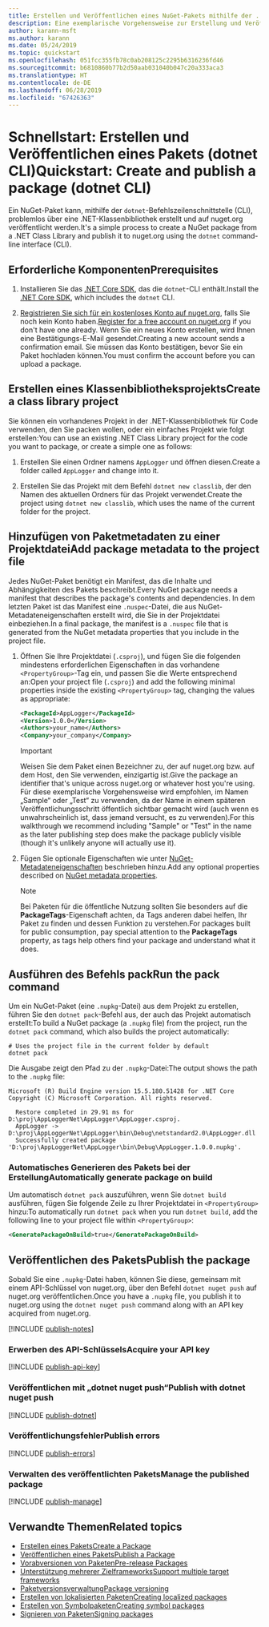 ```yaml
---
title: Erstellen und Veröffentlichen eines NuGet-Pakets mithilfe der . NET CLI
description: Eine exemplarische Vorgehensweise zur Erstellung und Veröffentlichung eines NuGet-Pakets mit der .NET Core-CLI „dotnet“.
author: karann-msft
ms.author: karann
ms.date: 05/24/2019
ms.topic: quickstart
ms.openlocfilehash: 051fcc355fb78c0ab208125c2295b6316236fd46
ms.sourcegitcommit: b6810860b77b2d50aab031040b047c20a333aca3
ms.translationtype: HT
ms.contentlocale: de-DE
ms.lasthandoff: 06/28/2019
ms.locfileid: "67426363"
---
```

# <a name="quickstart-create-and-publish-a-package-dotnet-cli"></a><span data-ttu-id="8c6c4-103">Schnellstart: Erstellen und Veröffentlichen eines Pakets (dotnet CLI)</span><span class="sxs-lookup"><span data-stu-id="8c6c4-103">Quickstart: Create and publish a package (dotnet CLI)</span></span>

<span data-ttu-id="8c6c4-104">Ein NuGet-Paket kann, mithilfe der `dotnet`-Befehlszeilenschnittstelle (CLI), problemlos über eine .NET-Klassenbibliothek erstellt und auf nuget.org veröffentlicht werden.</span><span class="sxs-lookup"><span data-stu-id="8c6c4-104">It's a simple process to create a NuGet package from a .NET Class Library and publish it to nuget.org using the `dotnet` command-line interface (CLI).</span></span>

## <a name="prerequisites"></a><span data-ttu-id="8c6c4-105">Erforderliche Komponenten</span><span class="sxs-lookup"><span data-stu-id="8c6c4-105">Prerequisites</span></span>

1. <span data-ttu-id="8c6c4-106">Installieren Sie das [.NET Core SDK](https://www.microsoft.com/net/download/), das die `dotnet`-CLI enthält.</span><span class="sxs-lookup"><span data-stu-id="8c6c4-106">Install the [.NET Core SDK](https://www.microsoft.com/net/download/), which includes the `dotnet` CLI.</span></span>

1. <span data-ttu-id="8c6c4-107">[Registrieren Sie sich für ein kostenloses Konto auf nuget.org](https://www.nuget.org/users/account/LogOn?returnUrl=%2F), falls Sie noch kein Konto haben.</span><span class="sxs-lookup"><span data-stu-id="8c6c4-107">[Register for a free account on nuget.org](https://www.nuget.org/users/account/LogOn?returnUrl=%2F) if you don't have one already.</span></span> <span data-ttu-id="8c6c4-108">Wenn Sie ein neues Konto erstellen, wird Ihnen eine Bestätigungs-E-Mail gesendet.</span><span class="sxs-lookup"><span data-stu-id="8c6c4-108">Creating a new account sends a confirmation email.</span></span> <span data-ttu-id="8c6c4-109">Sie müssen das Konto bestätigen, bevor Sie ein Paket hochladen können.</span><span class="sxs-lookup"><span data-stu-id="8c6c4-109">You must confirm the account before you can upload a package.</span></span>

## <a name="create-a-class-library-project"></a><span data-ttu-id="8c6c4-110">Erstellen eines Klassenbibliotheksprojekts</span><span class="sxs-lookup"><span data-stu-id="8c6c4-110">Create a class library project</span></span>

<span data-ttu-id="8c6c4-111">Sie können ein vorhandenes Projekt in der .NET-Klassenbibliothek für Code verwenden, den Sie packen wollen, oder ein einfaches Projekt wie folgt erstellen:</span><span class="sxs-lookup"><span data-stu-id="8c6c4-111">You can use an existing .NET Class Library project for the code you want to package, or create a simple one as follows:</span></span>

1. <span data-ttu-id="8c6c4-112">Erstellen Sie einen Ordner namens `AppLogger` und öffnen diesen.</span><span class="sxs-lookup"><span data-stu-id="8c6c4-112">Create a folder called `AppLogger` and change into it.</span></span>

1. <span data-ttu-id="8c6c4-113">Erstellen Sie das Projekt mit dem Befehl `dotnet new classlib`, der den Namen des aktuellen Ordners für das Projekt verwendet.</span><span class="sxs-lookup"><span data-stu-id="8c6c4-113">Create the project using `dotnet new classlib`, which uses the name of the current folder for the project.</span></span>

## <a name="add-package-metadata-to-the-project-file"></a><span data-ttu-id="8c6c4-114">Hinzufügen von Paketmetadaten zu einer Projektdatei</span><span class="sxs-lookup"><span data-stu-id="8c6c4-114">Add package metadata to the project file</span></span>

<span data-ttu-id="8c6c4-115">Jedes NuGet-Paket benötigt ein Manifest, das die Inhalte und Abhängigkeiten des Pakets beschreibt.</span><span class="sxs-lookup"><span data-stu-id="8c6c4-115">Every NuGet package needs a manifest that describes the package's contents and dependencies.</span></span> <span data-ttu-id="8c6c4-116">In dem letzten Paket ist das Manifest eine `.nuspec`-Datei, die aus NuGet-Metadateneigenschaften erstellt wird, die Sie in der Projektdatei einbeziehen.</span><span class="sxs-lookup"><span data-stu-id="8c6c4-116">In a final package, the manifest is a `.nuspec` file that is generated from the NuGet metadata properties that you include in the project file.</span></span>

1. <span data-ttu-id="8c6c4-117">Öffnen Sie Ihre Projektdatei (`.csproj`), und fügen Sie die folgenden mindestens erforderlichen Eigenschaften in das vorhandene `<PropertyGroup>`-Tag ein, und passen Sie die Werte entsprechend an:</span><span class="sxs-lookup"><span data-stu-id="8c6c4-117">Open your project file (`.csproj`) and add the following minimal properties inside the existing `<PropertyGroup>` tag, changing the values as appropriate:</span></span>

    ```xml
    <PackageId>AppLogger</PackageId>
    <Version>1.0.0</Version>
    <Authors>your_name</Authors>
    <Company>your_company</Company>
    ```

    > [!Important]
    > <span data-ttu-id="8c6c4-118">Weisen Sie dem Paket einen Bezeichner zu, der auf nuget.org bzw. auf dem Host, den Sie verwenden, einzigartig ist.</span><span class="sxs-lookup"><span data-stu-id="8c6c4-118">Give the package an identifier that's unique across nuget.org or whatever host you're using.</span></span> <span data-ttu-id="8c6c4-119">Für diese exemplarische Vorgehensweise wird empfohlen, im Namen „Sample“ oder „Test“ zu verwenden, da der Name in einem späteren Veröffentlichungsschritt öffentlich sichtbar gemacht wird (auch wenn es unwahrscheinlich ist, dass jemand versucht, es zu verwenden).</span><span class="sxs-lookup"><span data-stu-id="8c6c4-119">For this walkthrough we recommend including "Sample" or "Test" in the name as the later publishing step does make the package publicly visible (though it's unlikely anyone will actually use it).</span></span>

1. <span data-ttu-id="8c6c4-120">Fügen Sie optionale Eigenschaften wie unter [NuGet-Metadateneigenschaften](/dotnet/core/tools/csproj#nuget-metadata-properties) beschrieben hinzu.</span><span class="sxs-lookup"><span data-stu-id="8c6c4-120">Add any optional properties described on [NuGet metadata properties](/dotnet/core/tools/csproj#nuget-metadata-properties).</span></span>

    > [!Note]
    > <span data-ttu-id="8c6c4-121">Bei Paketen für die öffentliche Nutzung sollten Sie besonders auf die **PackageTags**-Eigenschaft achten, da Tags anderen dabei helfen, Ihr Paket zu finden und dessen Funktion zu verstehen.</span><span class="sxs-lookup"><span data-stu-id="8c6c4-121">For packages built for public consumption, pay special attention to the **PackageTags** property, as tags help others find your package and understand what it does.</span></span>

## <a name="run-the-pack-command"></a><span data-ttu-id="8c6c4-122">Ausführen des Befehls pack</span><span class="sxs-lookup"><span data-stu-id="8c6c4-122">Run the pack command</span></span>

<span data-ttu-id="8c6c4-123">Um ein NuGet-Paket (eine `.nupkg`-Datei) aus dem Projekt zu erstellen, führen Sie den `dotnet pack`-Befehl aus, der auch das Projekt automatisch erstellt:</span><span class="sxs-lookup"><span data-stu-id="8c6c4-123">To build a NuGet package (a `.nupkg` file) from the project, run the `dotnet pack` command, which also builds the project automatically:</span></span>

```cli
# Uses the project file in the current folder by default
dotnet pack
```

<span data-ttu-id="8c6c4-124">Die Ausgabe zeigt den Pfad zu der `.nupkg`-Datei:</span><span class="sxs-lookup"><span data-stu-id="8c6c4-124">The output shows the path to the `.nupkg` file:</span></span>

```output
Microsoft (R) Build Engine version 15.5.180.51428 for .NET Core
Copyright (C) Microsoft Corporation. All rights reserved.

  Restore completed in 29.91 ms for D:\proj\AppLoggerNet\AppLogger\AppLogger.csproj.
  AppLogger -> D:\proj\AppLoggerNet\AppLogger\bin\Debug\netstandard2.0\AppLogger.dll
  Successfully created package 'D:\proj\AppLoggerNet\AppLogger\bin\Debug\AppLogger.1.0.0.nupkg'.
```

### <a name="automatically-generate-package-on-build"></a><span data-ttu-id="8c6c4-125">Automatisches Generieren des Pakets bei der Erstellung</span><span class="sxs-lookup"><span data-stu-id="8c6c4-125">Automatically generate package on build</span></span>

<span data-ttu-id="8c6c4-126">Um automatisch `dotnet pack` auszuführen, wenn Sie `dotnet build` ausführen, fügen Sie folgende Zeile zu Ihrer Projektdatei in `<PropertyGroup>` hinzu:</span><span class="sxs-lookup"><span data-stu-id="8c6c4-126">To automatically run `dotnet pack` when you run `dotnet build`, add the following line to your project file within `<PropertyGroup>`:</span></span>

```xml
<GeneratePackageOnBuild>true</GeneratePackageOnBuild>
```

## <a name="publish-the-package"></a><span data-ttu-id="8c6c4-127">Veröffentlichen des Pakets</span><span class="sxs-lookup"><span data-stu-id="8c6c4-127">Publish the package</span></span>

<span data-ttu-id="8c6c4-128">Sobald Sie eine `.nupkg`-Datei haben, können Sie diese, gemeinsam mit einem API-Schlüssel von nuget.org, über den Befehl `dotnet nuget push` auf nuget.org veröffentlichen.</span><span class="sxs-lookup"><span data-stu-id="8c6c4-128">Once you have a `.nupkg` file, you publish it to nuget.org using the `dotnet nuget push` command along with an API key acquired from nuget.org.</span></span>

[!INCLUDE [publish-notes](includes/publish-notes.md)]

### <a name="acquire-your-api-key"></a><span data-ttu-id="8c6c4-129">Erwerben des API-Schlüssels</span><span class="sxs-lookup"><span data-stu-id="8c6c4-129">Acquire your API key</span></span>

[!INCLUDE [publish-api-key](includes/publish-api-key.md)]

### <a name="publish-with-dotnet-nuget-push"></a><span data-ttu-id="8c6c4-130">Veröffentlichen mit „dotnet nuget push“</span><span class="sxs-lookup"><span data-stu-id="8c6c4-130">Publish with dotnet nuget push</span></span>

[!INCLUDE [publish-dotnet](includes/publish-dotnet.md)]

### <a name="publish-errors"></a><span data-ttu-id="8c6c4-131">Veröffentlichungsfehler</span><span class="sxs-lookup"><span data-stu-id="8c6c4-131">Publish errors</span></span>

[!INCLUDE [publish-errors](includes/publish-errors.md)]

### <a name="manage-the-published-package"></a><span data-ttu-id="8c6c4-132">Verwalten des veröffentlichten Pakets</span><span class="sxs-lookup"><span data-stu-id="8c6c4-132">Manage the published package</span></span>

[!INCLUDE [publish-manage](includes/publish-manage.md)]

## <a name="related-topics"></a><span data-ttu-id="8c6c4-133">Verwandte Themen</span><span class="sxs-lookup"><span data-stu-id="8c6c4-133">Related topics</span></span>

- [<span data-ttu-id="8c6c4-134">Erstellen eines Pakets</span><span class="sxs-lookup"><span data-stu-id="8c6c4-134">Create a Package</span></span>](../create-packages/creating-a-package.md)
- [<span data-ttu-id="8c6c4-135">Veröffentlichen eines Pakets</span><span class="sxs-lookup"><span data-stu-id="8c6c4-135">Publish a Package</span></span>](../nuget-org/publish-a-package.md)
- [<span data-ttu-id="8c6c4-136">Vorabversionen von Paketen</span><span class="sxs-lookup"><span data-stu-id="8c6c4-136">Pre-release Packages</span></span>](../create-packages/Prerelease-Packages.md)
- [<span data-ttu-id="8c6c4-137">Unterstützung mehrerer Zielframeworks</span><span class="sxs-lookup"><span data-stu-id="8c6c4-137">Support multiple target frameworks</span></span>](../create-packages/supporting-multiple-target-frameworks.md)
- [<span data-ttu-id="8c6c4-138">Paketversionsverwaltung</span><span class="sxs-lookup"><span data-stu-id="8c6c4-138">Package versioning</span></span>](../reference/package-versioning.md)
- [<span data-ttu-id="8c6c4-139">Erstellen von lokalisierten Paketen</span><span class="sxs-lookup"><span data-stu-id="8c6c4-139">Creating localized packages</span></span>](../create-packages/creating-localized-packages.md)
- [<span data-ttu-id="8c6c4-140">Erstellen von Symbolpaketen</span><span class="sxs-lookup"><span data-stu-id="8c6c4-140">Creating symbol packages</span></span>](../create-packages/symbol-packages-snupkg.md)
- [<span data-ttu-id="8c6c4-141">Signieren von Paketen</span><span class="sxs-lookup"><span data-stu-id="8c6c4-141">Signing packages</span></span>](../create-packages/Sign-a-package.md)
